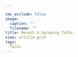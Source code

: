 ```yaml
---

cms_exclude: false
image:
  caption: ""
  filename: ""
title: Recent & Upcoming Talks
view: article-grid
tags:
 -Talks
---
```

